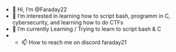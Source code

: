 - 👋 Hi, I’m @Faraday22
- 👀 I’m interested in learning how to script bash, programm in C, cybersecurity, and learning how to do CTFs
- 🌱 I’m currently Learning / Trying to learn to script bash & C
- - 📫 How to reach me on discord faraday21
